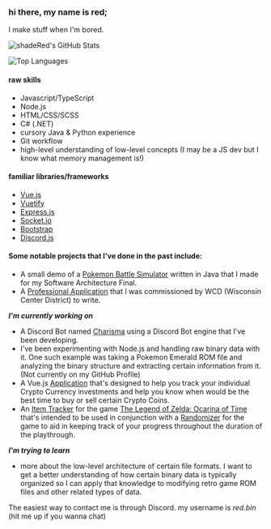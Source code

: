 ### hi there, my name is red;

I make stuff when I'm bored.

![shadeRed's GitHub Stats](https://github-readme-stats.vercel.app/api?username=left-on-red&include_all_commits=true&show_icons=true&hide_border=true&title_color=f42069&icon_color=f42069&bg_color=00000000&text_color=f42069&theme=radial)

![Top Languages](https://github-readme-stats.vercel.app/api/top-langs/?username=left-on-red&layout=compact&hide_border=true&title_color=f42069&bg_color=00000000&text_color=f42069&card_width=450&exclude_repo=portfolio)

#### raw skills
- Javascript/TypeScript
- Node.js
- HTML/CSS/SCSS
- C# (.NET)
- cursory Java & Python experience
- Git workflow
- high-level understanding of low-level concepts (I may be a JS dev but I know what memory management is!)

#### familiar libraries/frameworks
- [Vue.js](https://vuejs.org/)
- [Vuetify](https://vuetifyjs.com/)
- [Express.js](https://expressjs.com/)
- [Socket.io](https://socket.io/)
- [Bootstrap](https://getbootstrap.com/)
- [Discord.js](https://discord.js.org/)

#### Some notable projects that I've done in the past include:
- A small demo of a [Pokemon Battle Simulator](https://github.com/shadeRed/pokemonBattleSimulator) written in Java that I made for my Software Architecture Final.
- A [Professional Application](https://github.com/shadeRed/wcd-portfolio) that I was commissioned by WCD (Wisconsin Center District) to write.

***I'm currently working on***
- A Discord Bot named [Charisma](https://github.com/shadeRed/charisma) using a Discord Bot engine that I've been developing.
- I've been experimenting with Node.js and handling raw binary data with it. One such example was taking a Pokemon Emerald ROM file and analyzing the binary structure and extracting certain information from it. (Not currently on my GitHub Profile)
- A Vue.js [Application](https://github.com/shadeRed/crypto-app) that's designed to help you track your individual Crypto Currency investments and help you know when would be the best time to buy or sell certain Crypto Coins.
- An [Item Tracker](https://github.com/shadeRed/ootr-item-tracker) for the game [The Legend of Zelda: Ocarina of Time](https://en.wikipedia.org/wiki/The_Legend_of_Zelda:_Ocarina_of_Time) that's intended to be used in conjunction with a [Randomizer](https://ootrandomizer.com/) for the game to aid in keeping track of your progress throughout the duration of the playthrough.

***I'm trying to learn***
- more about the low-level architecture of certain file formats. I want to get a better understanding of how certain binary data is typically organized so I can apply that knowledge to modifying retro game ROM files and other related types of data.

The easiest way to contact me is through Discord. my username is *red.bin* (hit me up if you wanna chat)
